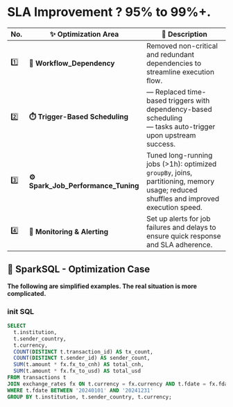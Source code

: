 # SLA Improvement ? 95% to 99%+.

| No. | ✨ Optimization Area                     | 📌 Description                                                                                                                        |
| ---------- | --------------------------------------- | ------------------------------------------------------------------------------------------------------------------------------------- |
| 1️⃣ | **🔗 Workflow_Dependency** | Removed non-critical and redundant dependencies to streamline execution flow.                                                         |
| 2️⃣ | **⏱️ Trigger-Based Scheduling**         |  — Replaced time-based triggers with dependency-based scheduling <br> — tasks auto-trigger upon upstream success.                             |
| 3️⃣ | **⚙️ Spark\_Job\_Performance\_Tuning**     | Tuned long-running jobs (>1h): optimized `groupBy`, joins, partitioning, memory usage; reduced shuffles and improved execution speed. |
| 4️⃣ | **🚨 Monitoring & Alerting**            | Set up alerts for job failures and delays to ensure quick response and SLA adherence.                                                 |

## 🧠 SparkSQL - Optimization Case


**The following are simplified examples. The real situation is more complicated.**

### init SQL

```sql
SELECT
  t.institution,
  t.sender_country,
  t.currency,
  COUNT(DISTINCT t.transaction_id) AS tx_count,
  COUNT(DISTINCT t.sender_id) AS sender_count,
  SUM(t.amount * fx.fx_to_cnh) AS total_cnh,
  SUM(t.amount * fx.fx_to_usd) AS total_usd
FROM transactions t
JOIN exchange_rates fx ON t.currency = fx.currency AND t.fdate = fx.fdate
WHERE t.fdate BETWEEN '20240101' AND '20241231'
GROUP BY t.institution, t.sender_country, t.currency;
```